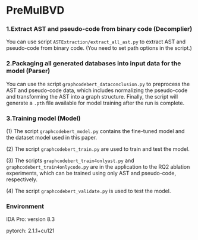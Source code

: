 # PreMulBVD

### 1.Extract AST and pseudo-code from binary code (Decomplier)
You can use script `ASTExtraction/extract_all_ast.py` to extract AST and pseudo-code from binary code. (You need to set path options in the script.)

### 2.Packaging all generated databases into input data for the model (Parser)
You can use the script `graphcodebert_dataconclusion.py` to preprocess the AST and pseudo-code data, which includes normalizing the pseudo-code and transforming the AST into a graph structure. Finally, the script will generate a `.pth` file available for model training after the run is complete.

### 3.Training model (Model)
(1) The script `graphcodebert_model.py` contains the fine-tuned model and the dataset model used in this paper. 

(2) The script `graphcodebert_train.py` are used to train and test the model. 

(3) The scripts `graphcodebert_train4onlyast.py` and `graphcodebert_train4onlycode.py` are in the application to the RQ2 ablation experiments, which can be trained using only AST and pseudo-code, respectively.

(4) The script `graphcodebert_validate.py` is used to test the model.

### Environment
IDA Pro: version 8.3

pytorch: 2.1.1+cu121
